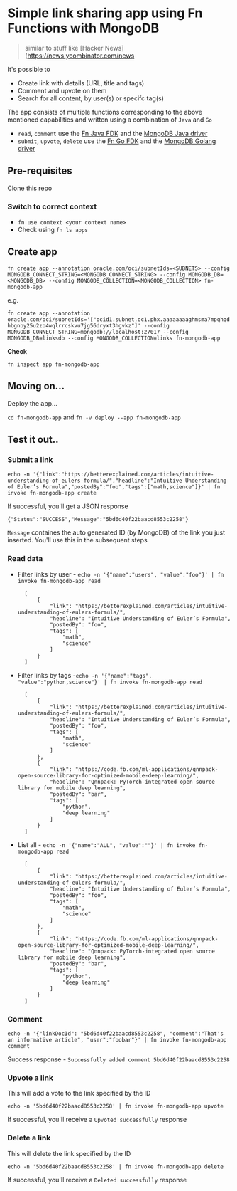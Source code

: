 # Simple link sharing app using Fn Functions with MongoDB

> similar to stuff like [Hacker News](https://news.ycombinator.com/news

It's possible to

- Create link with details (URL, title and tags)
- Comment and upvote on them
- Search for all content, by user(s) or specifc tag(s)

The app consists of multiple functions corresponding to the above mentioned capabilities and written using a combination of `Java` and `Go`

- `read`, `comment` use the [Fn Java FDK](https://github.com/fnproject/fdk-java) and the [MongoDB Java driver](https://mongodb.github.io/mongo-java-driver/)
- `submit`, `upvote`, `delete` use the [Fn Go FDK](https://github.com/fnproject/fdk-go) and the [MongoDB Golang driver](https://github.com/mongodb/mongo-go-driver)

## Pre-requisites

Clone this repo

### Switch to correct context

- `fn use context <your context name>`
- Check using `fn ls apps`

## Create app

`fn create app --annotation oracle.com/oci/subnetIds=<SUBNETS> --config MONGODB_CONNECT_STRING=<MONGODB_CONNECT_STRING> --config MONGODB_DB=<MONGODB_DB> --config MONGODB_COLLECTION=<MONGODB_COLLECTION> fn-mongodb-app`

e.g.

`fn create app --annotation oracle.com/oci/subnetIds='["ocid1.subnet.oc1.phx.aaaaaaaaghmsma7mpqhqdhbgnby25u2zo4wqlrrcskvu7jg56dryxt3hgvkz"]' --config MONGODB_CONNECT_STRING=mongodb://localhost:27017 --config MONGODB_DB=linksdb --config MONGODB_COLLECTION=links fn-mongodb-app`

**Check**

`fn inspect app fn-mongodb-app`

## Moving on...

Deploy the app...

`cd fn-mongodb-app` and `fn -v deploy --app fn-mongodb-app`

## Test it out..

### Submit a link

`echo -n '{"link":"https://betterexplained.com/articles/intuitive-understanding-of-eulers-formula/","headline":"Intuitive Understanding of Euler’s Formula","postedBy":"foo","tags":["math,science"]}' | fn invoke fn-mongodb-app create`

If successful, you'll get a JSON response

`{"Status":"SUCCESS","Message":"5bd6d40f22baacd8553c2258"}`

`Message` containes the auto generated ID (by MongoDB) of the link you just inserted. You'll use this in the subsequent steps

### Read data


- Filter links by user - `echo -n '{"name":"users", "value":"foo"}' | fn invoke fn-mongodb-app read`

		[
			{
				"link": "https://betterexplained.com/articles/intuitive-understanding-of-eulers-formula/",
				"headline": "Intuitive Understanding of Euler’s Formula",
				"postedBy": "foo",
				"tags": [
					"math",
					"science"
				]
			}
		]

- Filter links by tags -`echo -n '{"name":"tags", "value":"python,science"}' | fn invoke fn-mongodb-app read`

		[
			{
				"link": "https://betterexplained.com/articles/intuitive-understanding-of-eulers-formula/",
				"headline": "Intuitive Understanding of Euler’s Formula",
				"postedBy": "foo",
				"tags": [
					"math",
					"science"
				]
			},
			{
				"link": "https://code.fb.com/ml-applications/qnnpack-open-source-library-for-optimized-mobile-deep-learning/",
				"headline": "Qnnpack: PyTorch-integrated open source library for mobile deep learning",
				"postedBy": "bar",
				"tags": [
					"python",
					"deep learning"
				]
			}
		]

- List all - `echo -n '{"name":"ALL", "value":""}' | fn invoke fn-mongodb-app read`

		[
			{
				"link": "https://betterexplained.com/articles/intuitive-understanding-of-eulers-formula/",
				"headline": "Intuitive Understanding of Euler’s Formula",
				"postedBy": "foo",
				"tags": [
					"math",
					"science"
				]
			},
			{
				"link": "https://code.fb.com/ml-applications/qnnpack-open-source-library-for-optimized-mobile-deep-learning/",
				"headline": "Qnnpack: PyTorch-integrated open source library for mobile deep learning",
				"postedBy": "bar",
				"tags": [
					"python",
					"deep learning"
				]
			}
		]


### Comment

`echo -n '{"linkDocId": "5bd6d40f22baacd8553c2258", "comment":"That's an informative article", "user":"foobar"}' | fn invoke fn-mongodb-app comment`

Success response - `Successfully added comment 5bd6d40f22baacd8553c2258`

### Upvote a link

This will add a vote to the link specified by the ID

`echo -n '5bd6d40f22baacd8553c2258' | fn invoke fn-mongodb-app upvote`

If successful, you'll receive a `Upvoted successfully`  response

### Delete a link

This will delete the link specified by the ID

`echo -n '5bd6d40f22baacd8553c2258' | fn invoke fn-mongodb-app delete`

If successful, you'll receive a `Deleted successfully`  response
